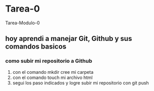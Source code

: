 # Tarea-0
Tarea-Modulo-0
## hoy aprendi a manejar Git, Github y sus comandos basicos
### como subir mi repositorio a Github

1. con el comando mkdir cree mi carpeta
2. con el comando touch mi archivo html
3. segui los paso indicados y logre subir mi repositorio con git push
